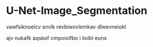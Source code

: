 # U-Net-Image_Segmentation
vawfsiknoelcv
snvlk revbiwovlemkav dlwevneiokl

ajv nukafk aqskof
cmpoioifbo
i lioibl euns
